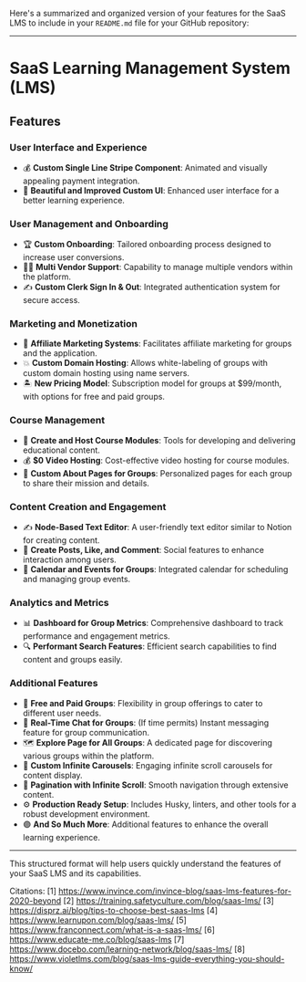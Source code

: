 Here's a summarized and organized version of your features for the SaaS LMS to include in your `README.md` file for your GitHub repository:

---

# SaaS Learning Management System (LMS)

## Features

### User Interface and Experience
- 💰 **Custom Single Line Stripe Component**: Animated and visually appealing payment integration.
- 🎨 **Beautiful and Improved Custom UI**: Enhanced user interface for a better learning experience.

### User Management and Onboarding
- 🏆 **Custom Onboarding**: Tailored onboarding process designed to increase user conversions.
- 🧑‍💼 **Multi Vendor Support**: Capability to manage multiple vendors within the platform.
- ✍️ **Custom Clerk Sign In & Out**: Integrated authentication system for secure access.

### Marketing and Monetization
- 🤝 **Affiliate Marketing Systems**: Facilitates affiliate marketing for groups and the application.
- 💥 **Custom Domain Hosting**: Allows white-labeling of groups with custom domain hosting using name servers.
- 🏝️ **New Pricing Model**: Subscription model for groups at $99/month, with options for free and paid groups.

### Course Management
- 🎥 **Create and Host Course Modules**: Tools for developing and delivering educational content.
- 💰 **$0 Video Hosting**: Cost-effective video hosting for course modules.
- 📃 **Custom About Pages for Groups**: Personalized pages for each group to share their mission and details.

### Content Creation and Engagement
- ✍️ **Node-Based Text Editor**: A user-friendly text editor similar to Notion for creating content.
- 📱 **Create Posts, Like, and Comment**: Social features to enhance interaction among users.
- 📅 **Calendar and Events for Groups**: Integrated calendar for scheduling and managing group events.

### Analytics and Metrics
- 📊 **Dashboard for Group Metrics**: Comprehensive dashboard to track performance and engagement metrics.
- 🔍 **Performant Search Features**: Efficient search capabilities to find content and groups easily.

### Additional Features
- 🎁 **Free and Paid Groups**: Flexibility in group offerings to cater to different user needs.
- 💬 **Real-Time Chat for Groups**: (If time permits) Instant messaging feature for group communication.
- 🗺️ **Explore Page for All Groups**: A dedicated page for discovering various groups within the platform.
- 🛝 **Custom Infinite Carousels**: Engaging infinite scroll carousels for content display.
- 🔢 **Pagination with Infinite Scroll**: Smooth navigation through extensive content.
- ⚙️ **Production Ready Setup**: Includes Husky, linters, and other tools for a robust development environment.
- 🟣 **And So Much More**: Additional features to enhance the overall learning experience.

---

This structured format will help users quickly understand the features of your SaaS LMS and its capabilities.

Citations:
[1] https://www.invince.com/invince-blog/saas-lms-features-for-2020-beyond
[2] https://training.safetyculture.com/blog/saas-lms/
[3] https://disprz.ai/blog/tips-to-choose-best-saas-lms
[4] https://www.learnupon.com/blog/saas-lms/
[5] https://www.franconnect.com/what-is-a-saas-lms/
[6] https://www.educate-me.co/blog/saas-lms
[7] https://www.docebo.com/learning-network/blog/saas-lms/
[8] https://www.violetlms.com/blog/saas-lms-guide-everything-you-should-know/
